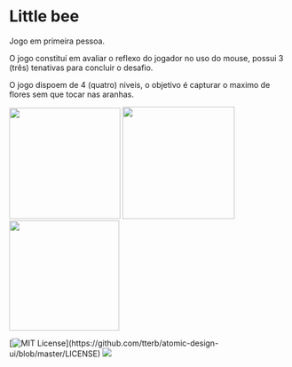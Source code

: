 
# Little bee

Jogo em primeira pessoa.

O jogo constituí em avaliar o reflexo do jogador no uso do mouse, possui 3 (três) tenativas para
concluir o desafio.

O jogo dispoem de 4 (quatro) niveis, o objetivo é capturar o maximo de flores sem que tocar nas aranhas.







<div>
    <img src="https://raw.githubusercontent.com/git-cardoso/game-littleBee/main/telainicial.png" width="200"/>
  
 <img src="https://raw.githubusercontent.com/git-cardoso/game-littleBee/main/gameiniciado.png" width="202" />
  
   <img src="https://raw.githubusercontent.com/git-cardoso/game-littleBee/main/gameover.png" width="198" />
</div>














[![MIT License](https://img.shields.io/apm/l/atomic-design-ui.svg?)](https://github.com/tterb/atomic-design-ui/blob/master/LICENSE) ![](https://img.shields.io/badge/python-3.9-informational?style=flat&logoColor=white&color=blue)
